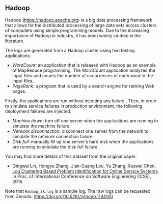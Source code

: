 ## Hadoop
Hadoop (https://hadoop.apache.org) is a big data processing framework that allows for the distributed processing of large data sets across clusters of computers using simple programming models. Due to the increasing importance of Hadoop in industry, it has been widely studied in the literature. 

The logs are generated from a Hadoop cluster using two testing applications:
+ *WordCount*: an application that is released with Hadoop as an example of MapReduce programming. The WordCount application analyzes the input files and counts the number of
occurrences of each word in the input files.
+ *PageRank*: a program that is used by a search engine for ranking Web pages. 

Firstly, the applications are run without injecting any failure . Then, in order to simulate service failures in production environment, the following deployment failures are injected:
+ *Machine down*: turn off one server when the applications are running to simulate the machine failure.
+ *Network disconnection*: disconnect one server from the network to simulate the network connection failure.
+ *Disk full*: manually fill up one server's hard disk when the applications are running to simulate the disk full failure.

You may find more details of this dataset from the original paper:
+ Qingwei Lin, Hongyu Zhang, Jian-Guang Lou, Yu Zhang, Xuewei Chen. [Log Clustering Based Problem Identification for Online Service Systems](http://ieeexplore.ieee.org/document/7883294/). In Proc. of International Conference on Software Engineering (ICSE), 2016. 

Note that `Hadoop_2k.log` is a sample log. The raw logs can be requested from Zenodo: https://doi.org/10.5281/zenodo.1144100




